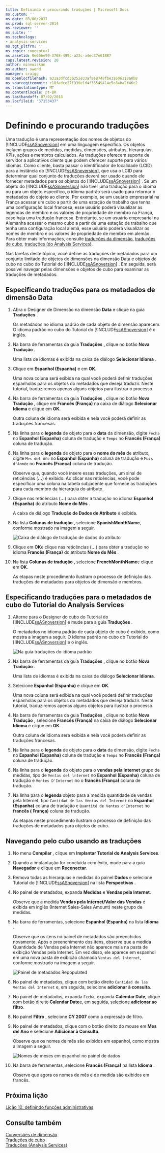 ```yaml
---
title: Definindo e procurando traduções | Microsoft Docs
ms.custom: ''
ms.date: 03/06/2017
ms.prod: sql-server-2014
ms.reviewer: ''
ms.suite: ''
ms.technology:
- analysis-services
ms.tgt_pltfrm: ''
ms.topic: conceptual
ms.assetid: 0e60be99-3768-499c-a22c-a4ec37e61887
caps.latest.revision: 20
author: minewiskan
ms.author: owend
manager: craigg
ms.openlocfilehash: a31a3dfcd3b252e33af8e8748fbe31606318a0b8
ms.sourcegitcommit: c18fadce27f330e1d4f36549414e5c84ba2f46c2
ms.translationtype: MT
ms.contentlocale: pt-BR
ms.lasthandoff: 07/02/2018
ms.locfileid: "37153437"
---
```

# <a name="defining-and-browsing-translations"></a>Definindo e procurando traduções
  Uma tradução é uma representação dos nomes de objetos do [!INCLUDE[ssASnoversion](../includes/ssasnoversion-md.md)] em uma linguagem específica. Os objetos incluem grupos de medidas, medidas, dimensões, atributos, hierarquias, KPIs, ações e membros calculados. As traduções oferecem suporte de servidor a aplicativos cliente que podem oferecer suporte para vários idiomas. Como cliente, basta passar o identificador de localidade (LCID) para a instância do [!INCLUDE[ssASnoversion](../includes/ssasnoversion-md.md)], que usa o LCID para determinar qual conjunto de traduções deverá ser usado quando ele fornecer metadados para os objetos do [!INCLUDE[ssASnoversion](../includes/ssasnoversion-md.md)] . Se um objeto do [!INCLUDE[ssASnoversion](../includes/ssasnoversion-md.md)] não tiver uma tradução para o idioma ou para um objeto específico, o idioma padrão será usado para retornar o metadados do objeto ao cliente. Por exemplo, se um usuário empresarial na França acessar um cubo a partir de uma estação de trabalho que tenha uma configuração local francesa, esse usuário poderá visualizar as legendas de membro e os valores de propriedade de membro na França, caso haja uma tradução francesa. Entretanto, se um usuário empresarial na Alemanha acessar o mesmo cubo a partir de uma estação de trabalho que tenha uma configuração local alemã, esse usuário poderá visualizar os nomes de membro e os valores de propriedade de membro em alemão. Para obter mais informações, consulte [traduções da dimensão](multidimensional-models-olap-logical-dimension-objects/dimension-translations.md), [traduções de cubo](multidimensional-models-olap-logical-cube-objects/cube-translations.md), [traduções &#40;do Analysis Services&#41;](translations-analysis-services.md).  
  
 Nas tarefas deste tópico, você define as traduções de metadados para um conjunto limitado de objetos de dimensões na dimensão Data e objetos de cubo no cubo do Tutorial do [!INCLUDE[ssASnoversion](../includes/ssasnoversion-md.md)] . Em seguida, será possível navegar pelas dimensões e objetos de cubo para examinar as traduções de metadados.  
  
## <a name="specifying-translations-for-the-date-dimension-metadata"></a>Especificando traduções para os metadados de dimensão Data  
  
1.  Abra o Designer de Dimensão na dimensão **Data** e clique na guia **Traduções** .  
  
     Os metadados no idioma padrão de cada objeto de dimensão aparecem. O idioma padrão no cubo do Tutorial do [!INCLUDE[ssASnoversion](../includes/ssasnoversion-md.md)] é o inglês.  
  
2.  Na barra de ferramentas da guia **Traduções** , clique no botão **Nova Tradução** .  
  
     Uma lista de idiomas é exibida na caixa de diálogo **Selecionar Idioma** .  
  
3.  Clique em **Espanhol (Espanha)** e em **OK**.  
  
     Uma nova coluna será exibida na qual você poderá definir traduções espanholas para os objetos do metadados que deseja traduzir. Neste tutorial, traduziremos apenas alguns objetos para ilustrar o processo.  
  
4.  Na barra de ferramentas da guia **Traduções** , clique no botão **Nova Tradução** , clique em **Francês (França)** na caixa de diálogo **Selecionar Idioma** e clique em **OK**.  
  
     Outra coluna de idioma será exibida e nela você poderá definir as traduções francesas.  
  
5.  Na linha para o **legenda** de objeto para o **data** da dimensão, digite `Fecha` no **Espanhol (Espanha)** coluna de tradução e `Temps` no  **Francês (França)** coluna de tradução.  
  
6.  Na linha para o **legenda** de objeto para o **nome do mês** de atributo, digite `Mes del Año` no **Espanhol (Espanha)** coluna de tradução e `Mois d'Année` no **Francês (França)** coluna de tradução.  
  
     Observe que, quando você insere essas traduções, um sinal de reticências (**…**) é exibido. Ao clicar nas reticências, você pode especificar uma coluna na tabela subjacente que fornece as traduções para cada membro da hierarquia do atributo.  
  
7.  Clique nas reticências (**…**) para obter a tradução no idioma **Espanhol (Espanha)** do atributo **Nome do Mês** .  
  
     A caixa de diálogo **Tradução de Dados de Atributo** é exibida.  
  
8.  Na lista **Colunas de tradução** , selecione **SpanishMonthName**, conforme mostrado na imagem a seguir.  
  
     ![Caixa de diálogo de tradução de dados do atributo](../../2014/tutorials/media/l9-translations-4.gif "caixa de diálogo tradução de dados de atributo")  
  
9. Clique em **OK**e clique nas reticências (**…**) para obter a tradução no idioma **Francês (França)** do atributo **Nome do Mês** .  
  
10. Na lista **Colunas de tradução** , selecione **FrenchMonthName**e clique em **OK**.  
  
     As etapas neste procedimento ilustram o processo de definição das traduções de metadados para objetos de dimensão e membros.  
  
## <a name="specifying-translations-for-the-analysis-services-tutorial-cube-metadata"></a>Especificando traduções para o metadados de cubo do Tutorial do Analysis Services  
  
1.  Alterne para o Designer do cubo do Tutorial do [!INCLUDE[ssASnoversion](../includes/ssasnoversion-md.md)] e mude para a guia **Traduções** .  
  
     O metadados no idioma padrão de cada objeto de cubo é exibido, como mostra a imagem a seguir. O idioma padrão no cubo do Tutorial do [!INCLUDE[ssASnoversion](../includes/ssasnoversion-md.md)] é o inglês.  
  
     ![Na guia traduções do idioma padrão](../../2014/tutorials/media/l9-translations-5.gif "na guia traduções do idioma padrão")  
  
2.  Na barra de ferramentas da guia **Traduções** , clique no botão **Nova Tradução** .  
  
     Uma lista de idiomas é exibida na caixa de diálogo **Selecionar Idioma**.  
  
3.  Selecione **Espanhol (Espanha)** e clique em **OK**.  
  
     Uma nova coluna será exibida na qual você poderá definir traduções espanholas para os objetos do metadados que deseja traduzir. Neste tutorial, traduziremos apenas alguns objetos para ilustrar o processo.  
  
4.  Na barra de ferramentas da guia **Traduções** , clique no botão **Nova Tradução** , selecione **Francês (França)** na caixa de diálogo **Selecionar Idioma** e clique em **OK**.  
  
     Outra coluna de idioma será exibida e nela você poderá definir as traduções francesas.  
  
5.  Na linha para o **legenda** de objeto para o **data** da dimensão, digite `Fecha` no **Espanhol (Espanha)** coluna de tradução e `Temps` no  **Francês (França)** coluna de tradução.  
  
6.  Na linha para o **legenda** do objeto para o **vendas pela Internet** grupo de medidas, tipo de `Ventas del lnternet` no **Espanhol (Espanha)** coluna de tradução e `Ventes D'Internet` no o **francês (França)** coluna de tradução.  
  
7.  Na linha para o **legenda** objeto para a medida quantidade de vendas pela Internet, tipo `Cantidad de las Ventas del Internet` no **Espanhol (Espanha)** coluna de tradução e `Quantité de Ventes d'Internet` no **francês ( França)** coluna de tradução.  
  
     As etapas neste procedimento ilustram o processo de definição das traduções de metadados para objetos de cubo.  
  
## <a name="browsing-the-cube-by-using-translations"></a>Navegando pelo cubo usando as traduções  
  
1.  No menu **Compilar** , clique em **Implantar Tutorial do Analysis Services**.  
  
2.  Quando a implantação for concluída com êxito, mude para a guia **Navegador** e clique em **Reconectar**.  
  
3.  Remova todas as hierarquias e medidas do painel **Dados** e selecione Tutorial do [!INCLUDE[ssASnoversion](../includes/ssasnoversion-md.md)] na lista **Perspectivas** .  
  
4.  No painel de metadados, expanda **Medidas** e **Vendas pela Internet**.  
  
     Observe que a medida **Vendas pela Internet/Valor das Vendas** é exibida em inglês (Internet Sales-Sales Amount) neste grupo de medidas.  
  
5.  Na barra de ferramentas, selecione **Espanhol (Espanha)** na lista **Idioma** .  
  
     Observe que os itens no painel de metadados são preenchidos novamente. Após o preenchimento dos itens, observe que a medida Quantidade de Vendas pela Internet não aparece mais na pasta de exibição Vendas pela Internet. Em vez disso, ele aparece em espanhol em uma nova pasta de exibição chamada `Ventas del lnternet`, conforme mostrado na imagem a seguir.  
  
     ![Painel de metadados Repopulated](../../2014/tutorials/media/l9-translations-6.gif "Repopulated painel de metadados")  
  
6.  No painel de metadados, clique com botão direito `Cantidad de las Ventas del Internet` e, em seguida, selecione **adicionar à consulta**.  
  
7.  No painel de metadados, expanda `Fecha`, expanda **Calendar Date**, clique com botão direito **Calendar Date**e, em seguida, selecione **adicionar ao filtro**.  
  
8.  No painel **Filtro** , selecione **CY 2007** como a expressão de filtro.  
  
9. No painel de metadados, clique com o botão direito do mouse em **Mes del Ano** e selecione **Adicionar à Consulta**.  
  
     Observe que os nomes de mês são exibidos em espanhol, como mostra a imagem a seguir.  
  
     ![Nomes de meses em espanhol no painel de dados](../../2014/tutorials/media/l9-translations-7.gif "nomes de meses em espanhol no painel de dados")  
  
10. Na barra de ferramentas, selecione **Francês (França)** na lista **Idioma** .  
  
     Observe que agora os nomes de mês e de medida são exibidos em francês.  
  
## <a name="next-lesson"></a>Próxima lição  
 [Lição 10: definindo funções administrativas](../analysis-services/lesson-10-defining-administrative-roles.md)  
  
## <a name="see-also"></a>Consulte também  
 [Conversões de dimensão](multidimensional-models-olap-logical-dimension-objects/dimension-translations.md)   
 [Traduções de cubo](multidimensional-models-olap-logical-cube-objects/cube-translations.md)   
 [Traduções &#40;Analysis Services&#41;](translations-analysis-services.md)  
  
  
